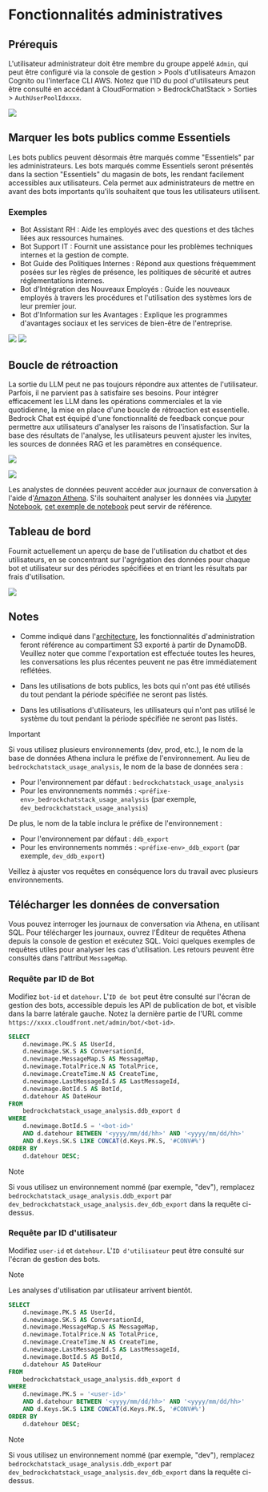 # Fonctionnalités administratives

## Prérequis

L'utilisateur administrateur doit être membre du groupe appelé `Admin`, qui peut être configuré via la console de gestion > Pools d'utilisateurs Amazon Cognito ou l'interface CLI AWS. Notez que l'ID du pool d'utilisateurs peut être consulté en accédant à CloudFormation > BedrockChatStack > Sorties > `AuthUserPoolIdxxxx`.

![](./imgs/group_membership_admin.png)

## Marquer les bots publics comme Essentiels

Les bots publics peuvent désormais être marqués comme "Essentiels" par les administrateurs. Les bots marqués comme Essentiels seront présentés dans la section "Essentiels" du magasin de bots, les rendant facilement accessibles aux utilisateurs. Cela permet aux administrateurs de mettre en avant des bots importants qu'ils souhaitent que tous les utilisateurs utilisent.

### Exemples

- Bot Assistant RH : Aide les employés avec des questions et des tâches liées aux ressources humaines.
- Bot Support IT : Fournit une assistance pour les problèmes techniques internes et la gestion de compte.
- Bot Guide des Politiques Internes : Répond aux questions fréquemment posées sur les règles de présence, les politiques de sécurité et autres réglementations internes.
- Bot d'Intégration des Nouveaux Employés : Guide les nouveaux employés à travers les procédures et l'utilisation des systèmes lors de leur premier jour.
- Bot d'Information sur les Avantages : Explique les programmes d'avantages sociaux et les services de bien-être de l'entreprise.

![](./imgs/admin_bot_menue.png)
![](./imgs/bot_store.png)

## Boucle de rétroaction

La sortie du LLM peut ne pas toujours répondre aux attentes de l'utilisateur. Parfois, il ne parvient pas à satisfaire ses besoins. Pour intégrer efficacement les LLM dans les opérations commerciales et la vie quotidienne, la mise en place d'une boucle de rétroaction est essentielle. Bedrock Chat est équipé d'une fonctionnalité de feedback conçue pour permettre aux utilisateurs d'analyser les raisons de l'insatisfaction. Sur la base des résultats de l'analyse, les utilisateurs peuvent ajuster les invites, les sources de données RAG et les paramètres en conséquence.

![](./imgs/feedback_loop.png)

![](./imgs/feedback-using-claude-chat.png)

Les analystes de données peuvent accéder aux journaux de conversation à l'aide d'[Amazon Athena](https://aws.amazon.com/jp/athena/). S'ils souhaitent analyser les données via [Jupyter Notebook](https://jupyter.org/), [cet exemple de notebook](../examples/notebooks/feedback_analysis_example.ipynb) peut servir de référence.

## Tableau de bord

Fournit actuellement un aperçu de base de l'utilisation du chatbot et des utilisateurs, en se concentrant sur l'agrégation des données pour chaque bot et utilisateur sur des périodes spécifiées et en triant les résultats par frais d'utilisation.

![](./imgs/admin_bot_analytics.png)

## Notes

- Comme indiqué dans l'[architecture](../README.md#architecture), les fonctionnalités d'administration feront référence au compartiment S3 exporté à partir de DynamoDB. Veuillez noter que comme l'exportation est effectuée toutes les heures, les conversations les plus récentes peuvent ne pas être immédiatement reflétées.

- Dans les utilisations de bots publics, les bots qui n'ont pas été utilisés du tout pendant la période spécifiée ne seront pas listés.

- Dans les utilisations d'utilisateurs, les utilisateurs qui n'ont pas utilisé le système du tout pendant la période spécifiée ne seront pas listés.

> [!Important]
> Si vous utilisez plusieurs environnements (dev, prod, etc.), le nom de la base de données Athena inclura le préfixe de l'environnement. Au lieu de `bedrockchatstack_usage_analysis`, le nom de la base de données sera :
>
> - Pour l'environnement par défaut : `bedrockchatstack_usage_analysis`
> - Pour les environnements nommés : `<préfixe-env>_bedrockchatstack_usage_analysis` (par exemple, `dev_bedrockchatstack_usage_analysis`)
>
> De plus, le nom de la table inclura le préfixe de l'environnement :
>
> - Pour l'environnement par défaut : `ddb_export`
> - Pour les environnements nommés : `<préfixe-env>_ddb_export` (par exemple, `dev_ddb_export`)
>
> Veillez à ajuster vos requêtes en conséquence lors du travail avec plusieurs environnements.

## Télécharger les données de conversation

Vous pouvez interroger les journaux de conversation via Athena, en utilisant SQL. Pour télécharger les journaux, ouvrez l'Éditeur de requêtes Athena depuis la console de gestion et exécutez SQL. Voici quelques exemples de requêtes utiles pour analyser les cas d'utilisation. Les retours peuvent être consultés dans l'attribut `MessageMap`.

### Requête par ID de Bot

Modifiez `bot-id` et `datehour`. L'`ID de bot` peut être consulté sur l'écran de gestion des bots, accessible depuis les API de publication de bot, et visible dans la barre latérale gauche. Notez la dernière partie de l'URL comme `https://xxxx.cloudfront.net/admin/bot/<bot-id>`.

```sql
SELECT
    d.newimage.PK.S AS UserId,
    d.newimage.SK.S AS ConversationId,
    d.newimage.MessageMap.S AS MessageMap,
    d.newimage.TotalPrice.N AS TotalPrice,
    d.newimage.CreateTime.N AS CreateTime,
    d.newimage.LastMessageId.S AS LastMessageId,
    d.newimage.BotId.S AS BotId,
    d.datehour AS DateHour
FROM
    bedrockchatstack_usage_analysis.ddb_export d
WHERE
    d.newimage.BotId.S = '<bot-id>'
    AND d.datehour BETWEEN '<yyyy/mm/dd/hh>' AND '<yyyy/mm/dd/hh>'
    AND d.Keys.SK.S LIKE CONCAT(d.Keys.PK.S, '#CONV#%')
ORDER BY
    d.datehour DESC;
```

> [!Note]
> Si vous utilisez un environnement nommé (par exemple, "dev"), remplacez `bedrockchatstack_usage_analysis.ddb_export` par `dev_bedrockchatstack_usage_analysis.dev_ddb_export` dans la requête ci-dessus.

### Requête par ID d'utilisateur

Modifiez `user-id` et `datehour`. L'`ID d'utilisateur` peut être consulté sur l'écran de gestion des bots.

> [!Note]
> Les analyses d'utilisation par utilisateur arrivent bientôt.

```sql
SELECT
    d.newimage.PK.S AS UserId,
    d.newimage.SK.S AS ConversationId,
    d.newimage.MessageMap.S AS MessageMap,
    d.newimage.TotalPrice.N AS TotalPrice,
    d.newimage.CreateTime.N AS CreateTime,
    d.newimage.LastMessageId.S AS LastMessageId,
    d.newimage.BotId.S AS BotId,
    d.datehour AS DateHour
FROM
    bedrockchatstack_usage_analysis.ddb_export d
WHERE
    d.newimage.PK.S = '<user-id>'
    AND d.datehour BETWEEN '<yyyy/mm/dd/hh>' AND '<yyyy/mm/dd/hh>'
    AND d.Keys.SK.S LIKE CONCAT(d.Keys.PK.S, '#CONV#%')
ORDER BY
    d.datehour DESC;
```

> [!Note]
> Si vous utilisez un environnement nommé (par exemple, "dev"), remplacez `bedrockchatstack_usage_analysis.ddb_export` par `dev_bedrockchatstack_usage_analysis.dev_ddb_export` dans la requête ci-dessus.